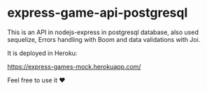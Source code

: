 # express-game-api-postgresql
This is an API in nodejs-express in postgresql database, also used sequelize, Errors handling with Boom and data validations with Joi.

It is deployed in Heroku:

https://express-games-mock.herokuapp.com/

Feel free to use it ❤️

